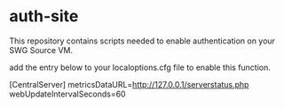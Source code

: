 # auth-site
This repository contains scripts needed to enable authentication on your SWG Source VM.

add the entry below to your localoptions.cfg file to enable this function.

[CentralServer]
  metricsDataURL=http://127.0.0.1/serverstatus.php
  webUpdateIntervalSeconds=60
